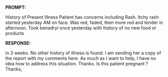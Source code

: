 **PROMPT:**

History of Present Illness Patient has concerns including Rash. Itchy rash started yesterday AM on face. Was red, faded, then more red and tender in afternoon. Took benadryl once yesterday with history of no new food or products

**RESPONSE:**

  in 3 weeks. No other history of illness is found.  I am sending her a copy of the report with my comments here. As much as I want to help, I have no idea how to address this situation. Thanks.  Is this patient pregnant ?  Thanks,